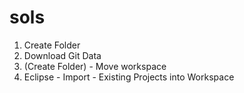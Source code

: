 # sols
1. Create Folder
2. Download Git Data
3. (Create Folder) - Move workspace
4. Eclipse - Import - Existing Projects into Workspace

